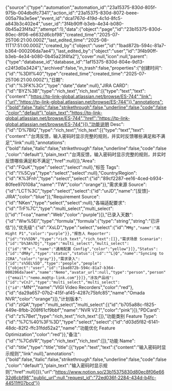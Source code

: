 {"source":{"type":"automation","automation_id":"23a15375-830d-805f-975b-004dbdfc7341","action_id":"23a15375-830d-8072-beee-005a79a3e5ee","event_id":"dca1767d-419d-4c1d-8fc5-a843b3c402e4","user_id":"3f4b90ff-b3eb-4e34-b080-0b45a23f4fa2","attempt":1},"data":{"object":"page","id":"23b15375-830d-80ec-8f06-e6632d6cbf98","created_time":"2025-07-25T06:21:00.000Z","last_edited_time":"2025-08-11T17:51:00.000Z","created_by":{"object":"user","id":"1bad872b-594c-81a7-b364-000206da7ae4"},"last_edited_by":{"object":"user","id":"3f4b90ff-b3eb-4e34-b080-0b45a23f4fa2"},"cover":null,"icon":null,"parent":{"type":"database_id","database_id":"1af15375-830d-804e-9d13-c24f3d0a3424"},"archived":false,"in_trash":false,"properties":{"创建时间":{"id":"%3Dlf%40","type":"created_time","created_time":"2025-07-25T06:21:00.000Z"},"日期":{"id":"%3FK%3Cr","type":"date","date":null},"JIRA CARD":{"id":"BYZ%3B","type":"rich_text","rich_text":[{"type":"text","text":{"content":"https://tp-link-global.atlassian.net/browse/ES-744","link":{"url":"https://tp-link-global.atlassian.net/browse/ES-744"}},"annotations":{"bold":false,"italic":false,"strikethrough":false,"underline":false,"code":false,"color":"default"},"plain_text":"https://tp-link-global.atlassian.net/browse/ES-744","href":"https://tp-link-global.atlassian.net/browse/ES-744"}]},"功能说明 Desc":{"id":"D%7BlQ","type":"rich_text","rich_text":[{"type":"text","text":{"content":"台湾反馈，输入密码时显示完整的规则，并实时反馈哪些满足和不满足","link":null},"annotations":{"bold":false,"italic":false,"strikethrough":false,"underline":false,"code":false,"color":"default"},"plain_text":"台湾反馈，输入密码时显示完整的规则，并实时反馈哪些满足和不满足","href":null}]},"Area":{"id":"FQuK","type":"select","select":null},"标签 Tags":{"id":"I%5Cya","type":"select","select":null},"Country/Region":{"id":"K%3Fnh","type":"select","select":{"id":"89cf2287-ee16-4ced-b934-80fee970108a","name":"TW","color":"orange"}},"需求来源 Source":{"id":"LCT%3C","type":"select","select":{"id":"urJD","name":"[反馈]-JIRA","color":"blue"}},"Requirement Source":{"id":"NKen","type":"select","select":null},"各端适配要求":{"id":"TrF%7C","type":"multi_select","multi_select":[{"id":"T<oa","name":"Web","color":"purple"}]},"已录入天数":{"id":"Ww%5El","type":"formula","formula":{"type":"string","string":"已评估"}},"优先级":{"id":"XsLD","type":"select","select":{"id":"`MMg","name":"高 Hight P1","color":"purple"}},"报告人 Reporter":{"id":"Ys%5DN","type":"rich_text","rich_text":[]},"需求场景 Scenario":{"id":"b%3A%7Dj","type":"multi_select","multi_select":[{"id":"M^v:","name":"通用配置 Config","color":"yellow"}]},"Status":{"id":"dMAy","type":"status","status":{"id":"^L|Q","name":"Syncing to JIRA","color":"gray"}},"需求录入":{"id":"s%5EL%5D","type":"people","people":[{"object":"user","id":"1bad872b-594c-81a7-b364-000206da7ae4","name":"Nemo","avatar_url":null,"type":"person","person":{"email":"nemo.mo@tp-link.com"}}]},"涉及产品线":{"id":"vCnJ","type":"multi_select","multi_select":[{"id":"`MN^","name":"VIGI Video Recorders","color":"red"},{"id":"da29a657-07b2-415f-af45-4287c75bfc85","name":"Omada NVR","color":"orange"}]},"计划版本":{"id":"zIQA","type":"multi_select","multi_select":[{"id":"b705a88c-f825-449e-8fbb-208f61cf9bbf","name":"NVR V2.1","color":"pink"}]},"PDCard":{"id":"z%7Bet","type":"rich_text","rich_text":[]},"功能类别 Feature Type":{"id":"%7C%40%3F%3D","type":"select","select":{"id":"d03d5f82-6141-48dc-82f2-ffc31fdd52a2","name":"功能优化 Feature Optimization","color":"red"}},"备注":{"id":"%7CdVR","type":"rich_text","rich_text":[]},"功能 Name":{"id":"title","type":"title","title":[{"type":"text","text":{"content":"输入密码时显示规则","link":null},"annotations":{"bold":false,"italic":false,"strikethrough":false,"underline":false,"code":false,"color":"default"},"plain_text":"输入密码时显示规则","href":null}]}},"url":"https://www.notion.so/23b15375830d80ec8f06e6632d6cbf98","public_url":null,"request_id":"72ed036f-2284-434d-b4fc-44511ff07bcd"}}